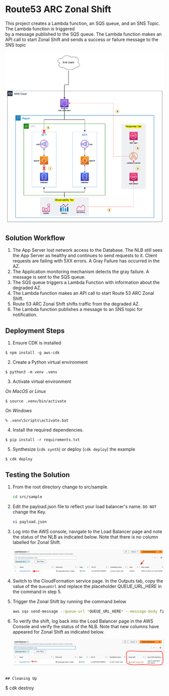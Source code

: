 # Route53 ARC Zonal Shift

This project creates a Lambda function, an SQS queue, and an SNS Topic. The Lambda function is triggered \
by a message published to the SQS queue. The Lambda function makes an API call to start Zonal Shift and 
sends a success or failure message to the SNS topic

![ARC ZONAL SHIFT](images/zonal-shift-sample-solution.png "Figure 1. Automated Zonal Shift Diagram")

## Solution Workflow

1. The App Server lost network access to the Database. The NLB still sees the App Server as healthy and continues to send requests to it. Client requests are failing with 5XX errors. A Gray Failure has occurred in the AZ.
2. The Application monitoring mechanism detects the gray failure. A message is sent to the SQS queue.
3. The SQS queue triggers a Lambda Function with information about the degraded AZ.
4. The Lambda function makes an API call to start Route 53 ARC Zonal Shift.
5. Route 53 ARC Zonal Shift shifts traffic from the degraded AZ.
6. The Lambda function publishes a message to an SNS topic for notification.

## Deployment Steps

1. Ensure CDK is installed
```
$ npm install -g aws-cdk
```

2. Create a Python virtual environment

```
$ python3 -m venv .venv
```

3. Activate virtual environment

_On MacOS or Linux_
```
$ source .venv/bin/activate
```

_On Windows_
```
% .venv\Scripts\activate.bat
```

4. Install the required dependencies.

```
$ pip install -r requirements.txt
```

5. Synthesize (`cdk synth`) or deploy (`cdk deploy`) the example

```
$ cdk deploy
```

## Testing the Solution
1. From the root directory change to src/sample.

    ```bash
    cd src/sample
    ```

2. Edit the payload.json file to reflect your load balancer's name.
`DO NOT` change the Key.

    ```bash
    vi payload.json
    ```

3. Log into the AWS console, navigate to the Load Balancer page and note the status of the NLB as indicated below. Note that there is no column labelled for Zonal Shift.

   ![pre-shift](images/before-zonal-shift.png)

4. Switch to the CloudFormation service page. In the Outputs tab, copy the value of the `QueueUrl` and replace the placeholder QUEUE_URL_HERE in the command in step 5.

5. Trigger the Zonal Shift by running the command below

    ```bash
    aws sqs send-message --queue-url *QUEUE_URL_HERE* --message-body file://payload.json
    ```

6. To verify the shift, log back into the Load Balancer page in the AWS Console and verify the status of the NLB. Note that new columns have appeared for Zonal Shift as indicated below.

   ![post-shift](images/after-zonal-shift.png)
```

## Cleaning Up

```
$ cdk destroy
